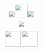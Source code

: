  <p align="center">
<img height="20" src="https://64.media.tumblr.com/442a6090687d2227a57cf146053c5710/efd3f63b34629403-e8/s2048x3072/d83099c1888fcd7653dae24346a81b9d2d74d1b8.pnj"><img height="40" src="https://64.media.tumblr.com/9f8afdbdc41787fe254a77823d73baaf/3ff93314ac768d70-2d/s2048x3072/1ef80858e32d6165ceee98d73933efd04950a4c0.pnj"><img height="20" src="https://64.media.tumblr.com/442a6090687d2227a57cf146053c5710/efd3f63b34629403-e8/s2048x3072/d83099c1888fcd7653dae24346a81b9d2d74d1b8.pnj">
<p align="center">
<img src="https://i.pinimg.com/originals/19/39/41/19394175ada0a4690cc5f1b189337f17.gif"> 
<div align="center">

 <a href="https://rentry.co/yorukaminn/"><img height="50" src="https://scontent.fdad2-1.fna.fbcdn.net/v/t1.15752-9/453969899_475513258588030_7102665431633147607_n.png?_nc_cat=108&ccb=1-7&_nc_sid=9f807c&_nc_ohc=7CKEC9hAzF8Q7kNvgH8NVcR&_nc_ht=scontent.fdad2-1.fna&oh=03_Q7cD1QGYKfTMxmvSwAdn5KewikuH8CXubVr1WoxbTQPhyZXi1w&oe=66E8275F"> 
 <a href="https://virtualt34rs.atabook.org/"><img height="50" src="https://scontent.fdad2-1.fna.fbcdn.net/v/t1.15752-9/455779721_1035067504880482_3630497065226265680_n.png?_nc_cat=101&ccb=1-7&_nc_sid=9f807c&_nc_ohc=UdFzy5hPlZ8Q7kNvgF1Fqou&_nc_ht=scontent.fdad2-1.fna&oh=03_Q7cD1QE2dsWo4rCI5Dlmd8fXlSx9RuERmL05z5fMRKwVC_uxDg&oe=66E852B8">
